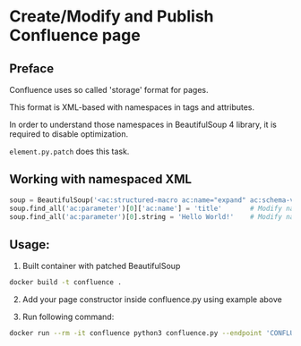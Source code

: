 # Create/Modify and Publish Confluence page

## Preface
Confluence uses so called 'storage' format for pages.

This format is XML-based with namespaces in tags and attributes.

In order to understand those namespaces in BeautifulSoup 4 library, it is required to disable optimization.

`element.py.patch` does this task.

## Working with namespaced XML

```python
soup = BeautifulSoup('<ac:structured-macro ac:name="expand" ac:schema-version="1"><ac:parameter ac:name=""></ac:parameter><ac:rich-text-body></ac:rich-text-body></ac:structured-macro>', 'html.parser')
soup.find_all('ac:parameter')[0]['ac:name'] = 'title'       # Modify namespaced attribute
soup.find_all('ac:parameter')[0].string = 'Hello World!'    # Modify namespaced value
```

## Usage:
1. Built container with patched BeautifulSoup
```bash
docker build -t confluence .
```

2. Add your page constructor inside confluence.py using example above

3. Run following command:
```bash
docker run --rm -it confluence python3 confluence.py --endpoint 'CONFLUENCE_ENDPOINT' --page-id 'CONFLUENCE_PAGE_ID' --username 'USERNAME' --password 'PASSWORD'
```

